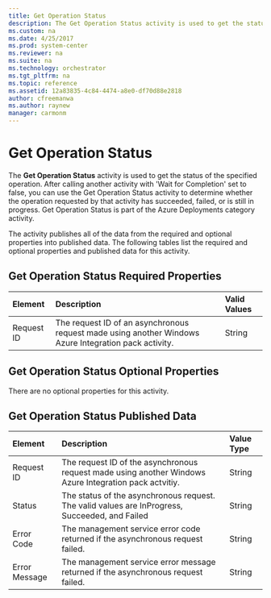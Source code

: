 ```yaml
---
title: Get Operation Status
description: The Get Operation Status activity is used to get the status of the specified operation.
ms.custom: na
ms.date: 4/25/2017
ms.prod: system-center
ms.reviewer: na
ms.suite: na
ms.technology: orchestrator
ms.tgt_pltfrm: na
ms.topic: reference
ms.assetid: 12a83835-4c84-4474-a8e0-df70d88e2818
author: cfreemanwa
ms.author: raynew
manager: carmonm
---
```


# Get Operation Status

The **Get Operation Status** activity is used to get the status of the specified operation. After calling another activity with 'Wait for Completion' set to false, you can use the Get Operation Status activity to determine whether the operation requested by that activity has succeeded, failed, or is still in progress. Get Operation Status is part of the Azure Deployments category activity.

The activity publishes all of the data from the required and optional properties into published data. The following tables list the required and optional properties and published data for this activity.

## Get Operation Status Required Properties

| **Element** | **Description**   | **Valid Values** |
|:---|:---|:---|
| Request ID  | The request ID of an asynchronous request made using another Windows Azure Integration pack activity. | String   |

## Get Operation Status Optional Properties

There are no optional properties for this activity.

## Get Operation Status Published Data

| **Element**   | **Description**   | **Value Type** |
|:---|:---|:---|
| Request ID   | The request ID of the asynchronous request made using another Windows Azure Integration pack actvitiy. | String   |
| Status   | The status of the asynchronous request. The valid values are InProgress, Succeeded, and Failed   | String   |
| Error Code   | The management service error code returned if the asynchronous request failed.   | String   |
| Error Message | The management service error message returned if the asynchronous request failed.   | String   |

